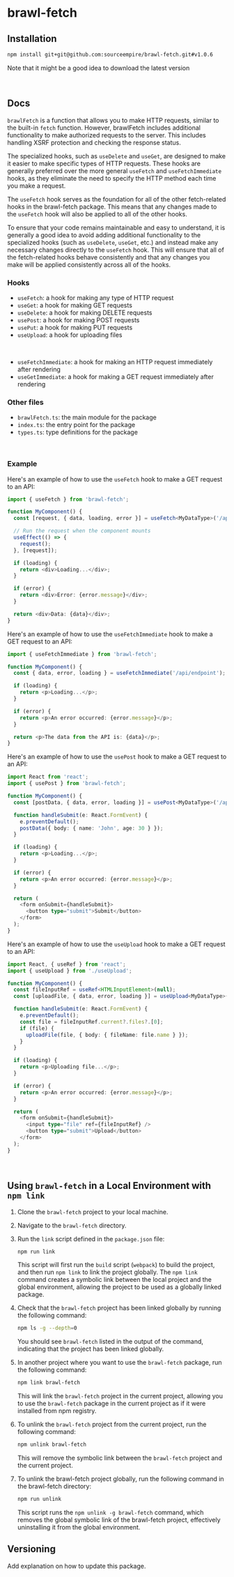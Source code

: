 # brawl-fetch

## Installation

```bash
npm install git+git@github.com:sourceempire/brawl-fetch.git#v1.0.6
```

Note that it might be a good idea to download the latest version

</br >

## Docs

`brawlFetch` is a function that allows you to make HTTP requests, similar to the built-in `fetch` function. However, brawlFetch includes additional functionality to make authorized requests to the server. This includes handling XSRF protection and checking the response status.

The specialized hooks, such as `useDelete` and `useGet`, are designed to make it easier to make specific types of HTTP requests. These hooks are generally preferred over the more general `useFetch` and `useFetchImmediate` hooks, as they eliminate the need to specify the HTTP method each time you make a request.

The `useFetch` hook serves as the foundation for all of the other fetch-related hooks in the brawl-fetch package. This means that any changes made to the `useFetch` hook will also be applied to all of the other hooks.

To ensure that your code remains maintainable and easy to understand, it is generally a good idea to avoid adding additional functionality to the specialized hooks (such as `useDelete`, `useGet`, etc.) and instead make any necessary changes directly to the `useFetch` hook. This will ensure that all of the fetch-related hooks behave consistently and that any changes you make will be applied consistently across all of the hooks.

### Hooks

- `useFetch`: a hook for making any type of HTTP request
- `useGet`: a hook for making GET requests
- `useDelete`: a hook for making DELETE requests
- `usePost`: a hook for making POST requests
- `usePut`: a hook for making PUT requests
- `useUpload`: a hook for uploading files

</br >

- `useFetchImmediate`: a hook for making an HTTP request immediately after rendering
- `useGetImmediate`: a hook for making a GET request immediately after rendering

### Other files

- `brawlFetch.ts`: the main module for the package
- `index.ts`: the entry point for the package
- `types.ts`: type definitions for the package

</br>

### Example

Here's an example of how to use the `useFetch` hook to make a GET request to an API:

```typescript
import { useFetch } from 'brawl-fetch';

function MyComponent() {
  const [request, { data, loading, error }] = useFetch<MyDataType>('/api/endpoint');

  // Run the request when the component mounts
  useEffect(() => {
    request();
  }, [request]);

  if (loading) {
    return <div>Loading...</div>;
  }

  if (error) {
    return <div>Error: {error.message}</div>;
  }

  return <div>Data: {data}</div>;
}
```

Here's an example of how to use the `useFetchImmediate` hook to make a GET request to an API:

```typescript
import { useFetchImmediate } from 'brawl-fetch';

function MyComponent() {
  const { data, error, loading } = useFetchImmediate('/api/endpoint');

  if (loading) {
    return <p>Loading...</p>;
  }

  if (error) {
    return <p>An error occurred: {error.message}</p>;
  }

  return <p>The data from the API is: {data}</p>;
}
```

Here's an example of how to use the `usePost` hook to make a GET request to an API:

```typescript
import React from 'react';
import { usePost } from 'brawl-fetch';

function MyComponent() {
  const [postData, { data, error, loading }] = usePost<MyDataType>('/api/endpoint');

  function handleSubmit(e: React.FormEvent) {
    e.preventDefault();
    postData({ body: { name: 'John', age: 30 } });
  }

  if (loading) {
    return <p>Loading...</p>;
  }

  if (error) {
    return <p>An error occurred: {error.message}</p>;
  }

  return (
    <form onSubmit={handleSubmit}>
      <button type="submit">Submit</button>
    </form>
  );
}
```

Here's an example of how to use the `useUpload` hook to make a GET request to an API:

```typescript
import React, { useRef } from 'react';
import { useUpload } from './useUpload';

function MyComponent() {
  const fileInputRef = useRef<HTMLInputElement>(null);
  const [uploadFile, { data, error, loading }] = useUpload<MyDataType>('/api/upload');

  function handleSubmit(e: React.FormEvent) {
    e.preventDefault();
    const file = fileInputRef.current?.files?.[0];
    if (file) {
      uploadFile(file, { body: { fileName: file.name } });
    }
  }

  if (loading) {
    return <p>Uploading file...</p>;
  }

  if (error) {
    return <p>An error occurred: {error.message}</p>;
  }

  return (
    <form onSubmit={handleSubmit}>
      <input type="file" ref={fileInputRef} />
      <button type="submit">Upload</button>
    </form>
  );
}
```

</br>

## Using `brawl-fetch` in a Local Environment with `npm link`

1. Clone the `brawl-fetch` project to your local machine.
2. Navigate to the `brawl-fetch` directory.
3. Run the `link` script defined in the `package.json` file:

    ```bash
    npm run link
    ```

    This script will first run the `build` script (`webpack`) to build the project, and then run `npm link` to link the project globally. The `npm link` command creates a symbolic link between the local project and the global environment, allowing the project to be used as a globally linked package.

4. Check that the `brawl-fetch` project has been linked globally by running the following command:

    ```bash
    npm ls -g --depth=0
    ```

    You should see `brawl-fetch` listed in the output of the command, indicating that the project has been linked globally.

5. In another project where you want to use the `brawl-fetch` package, run the following command:

    ```bash
    npm link brawl-fetch
    ```

    This will link the `brawl-fetch` project in the current project, allowing you to use the `brawl-fetch` package in the current project as if it were installed from npm registry.

6. To unlink the `brawl-fetch` project from the current project, run the following command:

    ```bash
    npm unlink brawl-fetch
    ```

    This will remove the symbolic link between the `brawl-fetch` project and the current project.

7. To unlink the brawl-fetch project globally, run the following command in the brawl-fetch directory:

    ```bash
    npm run unlink
    ```

    This script runs the `npm unlink -g brawl-fetch` command, which removes the global symbolic link of the brawl-fetch project, effectively uninstalling it from the global environment.

## Versioning

Add explanation on how to update this package.
